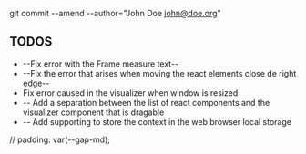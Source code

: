 git commit --amend --author="John Doe <john@doe.org>"

## TODOS

- --Fix error with the Frame measure text--
- --Fix the error that arises when moving the react elements close de right edge--
- Fix error caused in the visualizer when window is resized
- -- Add a separation between the list of react components and the visualizer component that is dragable
- -- Add supporting to store the context in the web browser local storage

//   padding: var(--gap-md);